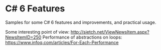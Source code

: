 # C# 6 Features
Samples for some C# 6 features and improvements, and practical usage.

Some interesting point of view: http://sietch.net/ViewNewsItem.aspx?NewsItemID=250
Performance of abstractions on loops: https://www.infoq.com/articles/For-Each-Performance
